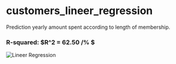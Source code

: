 # customers_lineer_regression
Prediction yearly amount spent according to length of membership.

### R-squared: $R^2 = 62.50 /% $

![Lineer Regression](https://github.com/gurselturkeri/customers_lineer_regression/blob/main/graph.png)
